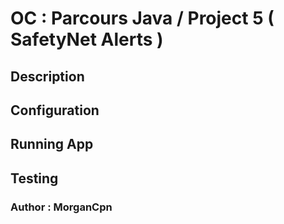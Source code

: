 # OC : Parcours Java / Project 5 ( SafetyNet Alerts )

## Description

## Configuration

## Running App

## Testing




### Author : MorganCpn